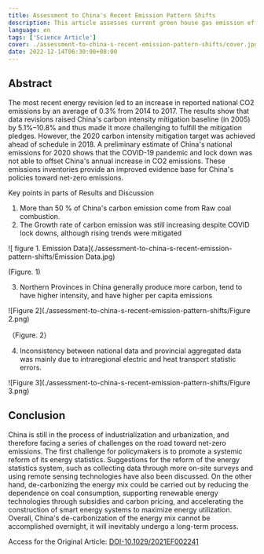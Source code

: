 ```yaml
---
title: Assessment to China's Recent Emission Pattern Shifts
description: This article assesses current green house gas emission effect considering recent developments such as the COVID-19 epidemic
language: en
tags: ['Science Article']
cover: ./assessment-to-china-s-recent-emission-pattern-shifts/cover.jpg
date: 2022-12-14T06:30:00+08:00
---
```

## Abstract

The most recent energy revision led to an increase in reported national CO2 emissions by an average of 0.3% from 2014 to 2017. The results show that data revisions raised China's carbon intensity mitigation baseline (in 2005) by 5.1%–10.8% and thus made it more challenging to fulfill the mitigation pledges. However, the 2020 carbon intensity mitigation target was achieved ahead of schedule in 2018. A preliminary estimate of China's national emissions for 2020 shows that the COVID-19 pandemic and lock down was not able to offset China's annual increase in CO2 emissions. These emissions inventories provide an improved evidence base for China's policies toward net-zero emissions.

Key points in parts of Results and Discussion

1. More than 50 % of China's carbon emission come from Raw coal combustion.
2.  The Growth rate of carbon emission was still increasing despite COVID lock downs, although rising trends were mitigated

![ figure 1. Emission Data](./assessment-to-china-s-recent-emission-pattern-shifts/Emission Data.jpg)

(Figure. 1)

3. Northern Provinces in China generally produce more carbon, tend to have higher intensity, and have higher per capita emissions

![Figure 2](./assessment-to-china-s-recent-emission-pattern-shifts/Figure 2.png)

（Figure. 2）

4. Inconsistency between national data and provincial aggregated data was mainly due to intraregional electric and heat transport statistic errors.  

![Figure 3](./assessment-to-china-s-recent-emission-pattern-shifts/Figure 3.png)

## Conclusion

China is still in the process of industrialization and urbanization, and therefore facing a series of challenges on the road toward net-zero emissions. The first challenge for policymakers is to promote a systemic reform of its energy statistics. Suggestions for the reform of the energy statistics system, such as collecting data through more on-site surveys and using remote sensing technologies have also been discussed. On the other hand, de-carbonizing the energy mix could be carried out by reducing the dependence on coal consumption, supporting renewable energy technologies through subsidies and carbon pricing, and accelerating the construction of smart energy systems to maximize energy utilization. Overall, China's de-carbonization of the energy mix cannot be accomplished overnight, it will inevitably undergo a long-term process.

Access for the Original Article: [DOI-10.1029/2021EF002241](https://doi.org/10.1029/2021EF002241)
